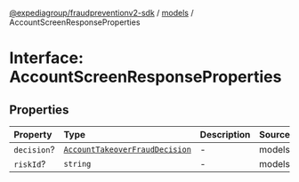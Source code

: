 [@expediagroup/fraudpreventionv2-sdk](../../index.md) / [models](../index.md) / AccountScreenResponseProperties

# Interface: AccountScreenResponseProperties

## Properties

| Property | Type | Description | Source |
| :------ | :------ | :------ | :------ |
| `decision`? | [`AccountTakeoverFraudDecision`](../type-aliases/AccountTakeoverFraudDecision.md) | - | models/AccountScreenResponse.ts:45 |
| `riskId`? | `string` | - | models/AccountScreenResponse.ts:44 |
